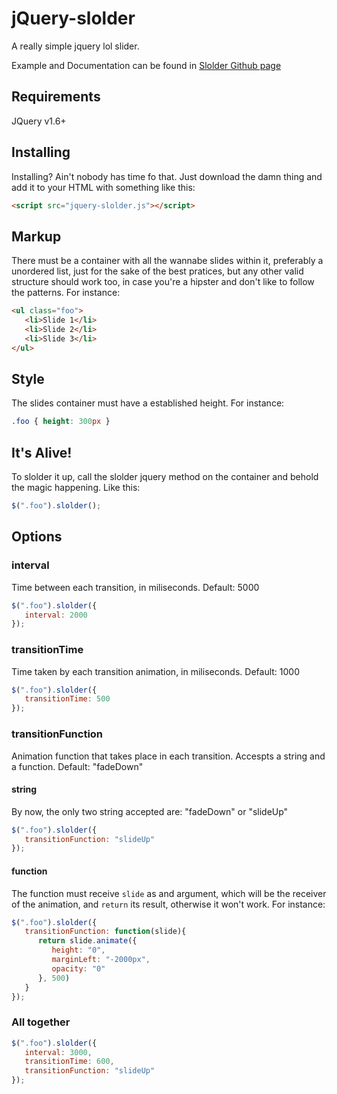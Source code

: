 # jQuery-slolder

A really simple jquery lol slider.

Example and Documentation can be found in [Slolder Github page](http://lpelos.github.com/slolder)

## Requirements

JQuery v1.6+

## Installing

Installing? Ain't nobody has time fo that. Just download the damn thing and add 
it to your HTML with something like this:

```html
<script src="jquery-slolder.js"></script>
```

## Markup

There must be a container with all the wannabe slides within it, preferably 
a unordered list, just for the sake of the best pratices, but any other valid 
structure should work too, in case you're a hipster and don't like to follow 
the patterns. For instance:

```html
<ul class="foo">
   <li>Slide 1</li>
   <li>Slide 2</li>
   <li>Slide 3</li>
</ul>
```

## Style

The slides container must have a established height. For instance:

```css
.foo { height: 300px } 
```

## It's Alive!

To slolder it up, call the slolder jquery method on the container and behold 
the magic happening. Like this:

```javascript
$(".foo").slolder();
```

## Options

### interval
Time between each transition, in miliseconds. Default: 5000

```javascript
$(".foo").slolder({
   interval: 2000
});
```

### transitionTime
Time taken by each transition animation, in miliseconds. Default: 1000

```javascript
$(".foo").slolder({
   transitionTime: 500
});
```

### transitionFunction
Animation function that takes place in each transition. Accespts a string and a function. Default: "fadeDown"

#### string
By now, the only two string accepted are: "fadeDown" or "slideUp"

```javascript
$(".foo").slolder({
   transitionFunction: "slideUp"
});
```

#### function
The function must receive ```slide``` as and argument, which will be the receiver of the animation, and ```return``` its result, otherwise it won't work. For instance:

```javascript
$(".foo").slolder({
   transitionFunction: function(slide){
      return slide.animate({
         height: "0",
         marginLeft: "-2000px",
         opacity: "0"
      }, 500)
   }
});
```

### All together

```javascript
$(".foo").slolder({
   interval: 3000,
   transitionTime: 600,
   transitionFunction: "slideUp"
});
```
